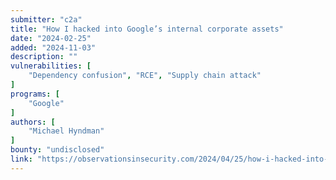 ```yaml
---
submitter: "c2a"
title: "How I hacked into Google’s internal corporate assets"
date: "2024-02-25"
added: "2024-11-03"
description: ""
vulnerabilities: [
    "Dependency confusion", "RCE", "Supply chain attack"
]
programs: [
    "Google"
]
authors: [
    "Michael Hyndman"
]
bounty: "undisclosed"
link: "https://observationsinsecurity.com/2024/04/25/how-i-hacked-into-googles-internal-corporate-assets/"
---
```




